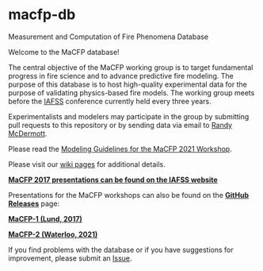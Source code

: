 # macfp-db
Measurement and Computation of Fire Phenomena Database

Welcome to the MaCFP database!

The central objective of the MaCFP working group is to target fundamental progress in fire science and to advance predictive fire modeling.  The purpose of this database is to host high-quality experimental data for the purpose of validating physics-based fire models.  The working group meets before the [IAFSS](http://www.iafss.org/) conference currently held every three years.

Experimentalists and modelers may participate in the group by submitting pull requests to this repository or by sending data via email to [Randy McDermott](mailto:randall.mcdermott@nist.gov).

Please read the [Modeling Guidelines for the MaCFP 2021 Workshop](https://github.com/MaCFP/macfp-db/wiki/MaCFP-2021-Modeling-Guidelines).

Please visit our [wiki pages](https://github.com/MaCFP/macfp-db/wiki) for additional details.

[**MaCFP 2017 presentations can be found on the IAFSS website**](http://www.iafss.org/macfp/3770-2/)

Presentations for the MaCFP workshops can also be found on the [**GitHub Releases**](https://github.com/MaCFP/macfp-db/releases) page:

[**MaCFP-1 (Lund, 2017)**](https://github.com/MaCFP/macfp-db/releases/tag/macfp-1.0)

[**MaCFP-2 (Waterloo, 2021)**](https://github.com/MaCFP/macfp-db/releases/tag/macfp-2.0)

If you find problems with the database or if you have suggestions for improvement, please submit an [Issue](https://github.com/MaCFP/macfp-db/issues).

